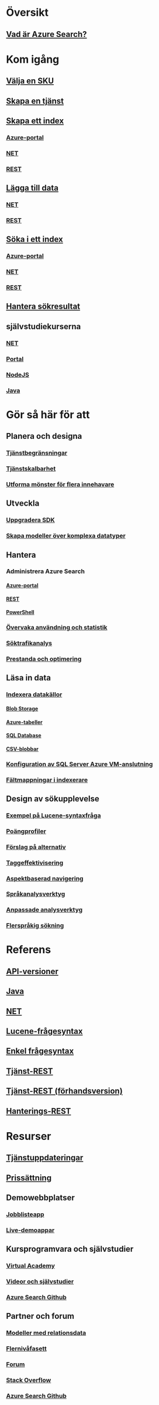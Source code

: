 # Översikt
## [Vad är Azure Search?](search-what-is-azure-search.md)
# Kom igång
## [Välja en SKU](search-sku-tier.md)
## [Skapa en tjänst](search-create-service-portal.md)
## [Skapa ett index](search-what-is-an-index.md)
### [Azure-portal](search-create-index-portal.md)
### [NET](search-create-index-dotnet.md)
### [REST](search-create-index-rest-api.md)
## [Lägga till data](search-what-is-data-import.md)
### [NET](search-import-data-dotnet.md)
### [REST](search-import-data-rest-api.md)
## [Söka i ett index](search-query-overview.md)
### [Azure-portal](search-explorer.md)
### [NET](search-query-dotnet.md)
### [REST](search-query-rest-api.md)
## [Hantera sökresultat](search-pagination-page-layout.md)
## självstudiekurserna
### [NET](search-howto-dotnet-sdk.md)
### [Portal](search-get-started-portal.md)
### [NodeJS](search-get-started-nodejs.md)
### [Java](search-get-started-java.md)
# Gör så här för att
## Planera och designa
### [Tjänstbegränsningar](search-limits-quotas-capacity.md)
### [Tjänstskalbarhet](search-capacity-planning.md)
### [Utforma mönster för flera innehavare](search-modeling-multitenant-saas-applications.md)
## Utveckla
### [Uppgradera SDK](search-dotnet-sdk-migration.md)
### [Skapa modeller över komplexa datatyper](search-howto-complex-data-types.md)
## Hantera
### Administrera Azure Search
#### [Azure-portal](search-manage.md)
#### [REST](search-get-started-management-api.md)
#### [PowerShell](search-manage-powershell.md)
### [Övervaka användning och statistik](search-monitor-usage.md)
### [Söktrafikanalys](search-traffic-analytics.md)
### [Prestanda och optimering](search-performance-optimization.md)
## Läsa in data
### [Indexera datakällor](search-indexer-overview.md)
#### [Blob Storage](search-howto-indexing-azure-blob-storage.md)
#### [Azure-tabeller](search-howto-indexing-azure-tables.md)
#### [SQL Database](search-howto-connecting-azure-sql-database-to-azure-search-using-indexers.md)
#### [CSV-blobbar](search-howto-index-csv-blobs.md)
### [Konfiguration av SQL Server Azure VM-anslutning](search-howto-connecting-azure-sql-iaas-to-azure-search-using-indexers.md)
### [Fältmappningar i indexerare](search-indexer-field-mappings.md)
##  Design av sökupplevelse
### [Exempel på Lucene-syntaxfråga](search-query-lucene-examples.md)
### [Poängprofiler](search-get-started-scoring-profiles.md)
### [Förslag på alternativ](https://azure.microsoft.com/blog/2015/01/20/azure-search-how-to-add-suggestions-auto-complete-to-your-search-applications/)
### [Taggeffektivisering](https://azure.microsoft.com/blog/2015/02/05/personalizing-search-results-announcing-tag-boosting-in-azure-search/)
### [Aspektbaserad navigering](search-faceted-navigation.md)
### [Språkanalysverktyg](https://msdn.microsoft.com/library/azure/dn879793)
### [Anpassade analysverktyg](https://msdn.microsoft.com/library/azure/mt605304)
### [Flerspråkig sökning](search-language-support.md)

# Referens
## [API-versioner](search-api-versions.md)
## [Java](/java/api/)
## [NET](/dotnet/api/)
## [Lucene-frågesyntax](https://msdn.microsoft.com/library/azure/mt589323)
## [Enkel frågesyntax](https://msdn.microsoft.com/library/azure/dn798920)
## [Tjänst-REST](/rest/api/searchservice/)
## [Tjänst-REST (förhandsversion)](search-api-2015-02-28-preview.md)
## [Hanterings-REST](/rest/api/searchmanagement/)

# Resurser
## [Tjänstuppdateringar](https://azure.microsoft.com/updates/?product=search)
## [Prissättning](https://azure.microsoft.com/pricing/details/search/)
## Demowebbplatser
### [Jobblisteapp](http://aka.ms/azjobsdemo)
### [Live-demoappar](https://searchsamples.azurewebsites.net/)
## Kursprogramvara och självstudier
### [Virtual Academy](https://mva.microsoft.com/training-courses/using-windows-azure-search-10540?l=ADkxnd97_9304984382)
### [Videor och självstudier](search-video-demo-tutorial-list.md)
### [Azure Search Github](https://github.com/Azure-Samples/?utf8=%E2%9C%93&query=search)
## Partner och forum
### [Modeller med relationsdata](http://blogs.technet.com/b/onsearch/archive/2015/09/08/modeling-the-adventureworks-inventory-database-for-azure-search.aspx)
### [Flernivåfasett](http://blogs.technet.com/b/onsearch/archive/2015/09/09/multi-level-taxonomy-facets-in-azure-search.aspx)
### [Forum](https://social.msdn.microsoft.com/forums/azure/en-US/home?forum=AzureSearch)
### [Stack Overflow](http://stackoverflow.com/questions/tagged/azure-search)
### [Azure Search Github](https://github.com/Azure-Samples/?utf8=%E2%9C%93&query=search)


<!--HONumber=Nov16_HO2-->



